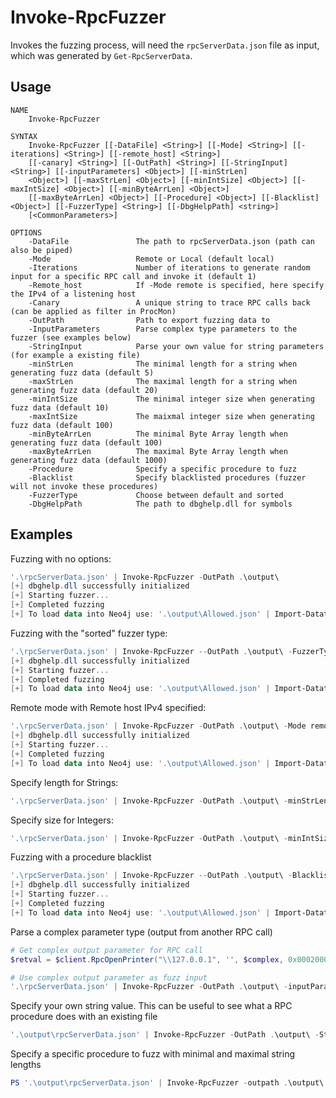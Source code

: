 # Invoke-RpcFuzzer
Invokes the fuzzing process, will need the `rpcServerData.json` file as input, which was generated by `Get-RpcServerData`.

## Usage
```
NAME
    Invoke-RpcFuzzer

SYNTAX
    Invoke-RpcFuzzer [[-DataFile] <String>] [[-Mode] <String>] [[-iterations] <String>] [[-remote_host] <String>]
    [[-canary] <String>] [[-OutPath] <String>] [[-StringInput] <String>] [[-inputParameters] <Object>] [[-minStrLen]
    <Object>] [[-maxStrLen] <Object>] [[-minIntSize] <Object>] [[-maxIntSize] <Object>] [[-minByteArrLen] <Object>]
    [[-maxByteArrLen] <Object>] [[-Procedure] <Object>] [[-Blacklist] <Object>] [[-FuzzerType] <String>] [[-DbgHelpPath] <string>]
    [<CommonParameters>]

OPTIONS
    -DataFile               The path to rpcServerData.json (path can also be piped)
    -Mode                   Remote or Local (default local)
    -Iterations             Number of iterations to generate random input for a specific RPC call and invoke it (default 1)
    -Remote_host            If -Mode remote is specified, here specify the IPv4 of a listening host
    -Canary                 A unique string to trace RPC calls back (can be applied as filter in ProcMon)
    -OutPath                Path to export fuzzing data to
    -InputParameters        Parse complex type parameters to the fuzzer (see examples below)
    -StringInput            Parse your own value for string parameters (for example a existing file)
    -minStrLen              The minimal length for a string when generating fuzz data (default 5)
    -maxStrLen              The maximal length for a string when generating fuzz data (default 20)
    -minIntSize             The minimal integer size when generating fuzz data (default 10)
    -maxIntSize             The maixmal integer size when generating fuzz data (default 100)
    -minByteArrLen          The minimal Byte Array length when generating fuzz data (default 100)
    -maxByteArrLen          The maximal Byte Array length when generating fuzz data (default 1000)
    -Procedure              Specify a specific procedure to fuzz
    -Blacklist              Specify blacklisted procedures (fuzzer will not invoke these procedures)
    -FuzzerType             Choose between default and sorted
    -DbgHelpPath            The path to dbghelp.dll for symbols
```

## Examples
Fuzzing with no options:
```powershell
'.\rpcServerData.json' | Invoke-RpcFuzzer -OutPath .\output\
[+] dbghelp.dll successfully initialized
[+] Starting fuzzer...
[+] Completed fuzzing
[+] To load data into Neo4j use: '.\output\Allowed.json' | Import-DatatoNeo4j -Neo4jHost '127.0.0.1:7474' -Neo4jUsername 'neo4j'
```

Fuzzing with the "sorted" fuzzer type:
```powershell
'.\rpcServerData.json' | Invoke-RpcFuzzer --OutPath .\output\ -FuzzerType sorted
[+] dbghelp.dll successfully initialized
[+] Starting fuzzer...
[+] Completed fuzzing
[+] To load data into Neo4j use: '.\output\Allowed.json' | Import-DatatoNeo4j -Neo4jHost '127.0.0.1:7474' -Neo4jUsername 'neo4j'
```

Remote mode with Remote host IPv4 specified:
```powershell
'.\rpcServerData.json' | Invoke-RpcFuzzer -OutPath .\output\ -Mode remote -remote_host 172.22.13.110
[+] dbghelp.dll successfully initialized
[+] Starting fuzzer...
[+] Completed fuzzing
[+] To load data into Neo4j use: '.\output\Allowed.json' | Import-DatatoNeo4j -Neo4jHost '127.0.0.1:7474' -Neo4jUsername 'neo4j'
```

Specify length for Strings:
```powershell
'.\rpcServerData.json' | Invoke-RpcFuzzer -OutPath .\output\ -minStrLen 100 -maxStrLen 200
```

Specify size for Integers:
```powershell
'.\rpcServerData.json' | Invoke-RpcFuzzer -OutPath .\output\ -minIntSize 10 -maxIntSize 20
```

Fuzzing with a procedure blacklist
```powershell
'.\rpcServerData.json' | Invoke-RpcFuzzer --OutPath .\output\ -Blacklist ./blacklist.txt
[+] dbghelp.dll successfully initialized
[+] Starting fuzzer...
[+] Completed fuzzing
[+] To load data into Neo4j use: '.\output\Allowed.json' | Import-DatatoNeo4j -Neo4jHost '127.0.0.1:7474' -Neo4jUsername 'neo4j'
```

Parse a complex parameter type (output from another RPC call)
```powershell
# Get complex output parameter for RPC call
$retval = $client.RpcOpenPrinter("\\127.0.0.1", '', $complex, 0x00020002)

# Use complex output parameter as fuzz input
'.\rpcServerData.json' | Invoke-RpcFuzzer -OutPath .\output\ -inputParameters $retval
```

Specify your own string value. This can be useful to see what a RPC procedure does with an existing file
```powershell
'.\output\rpcServerData.json' | Invoke-RpcFuzzer -OutPath .\output\ -StringInput "C:\Users\testuser\Documents\test.txt"
```

Specify a specific procedure to fuzz with minimal and maximal string lengths
```powershell
PS '.\output\rpcServerData.json' | Invoke-RpcFuzzer -outpath .\output\ -Procedure EdpRpcRmsDecontainerizeFile -minStrLen 100 -maxStrLen 1000
```